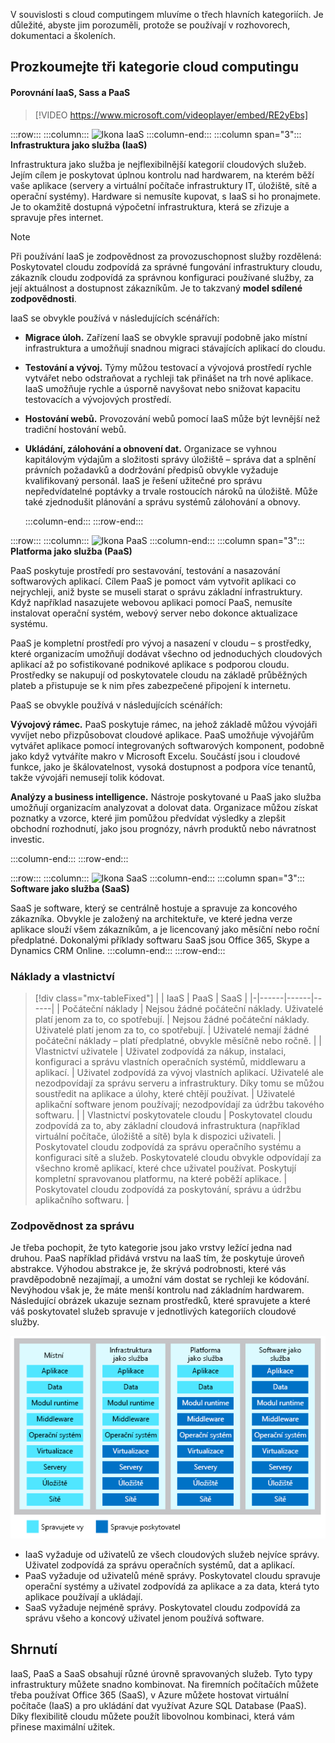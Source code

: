 V souvislosti s cloud computingem mluvíme o třech hlavních kategoriích. Je důležité, abyste jim porozuměli, protože se používají v rozhovorech, dokumentaci a školeních.

## <a name="explore-the-three-categories-of-cloud-computing"></a>Prozkoumejte tři kategorie cloud computingu

#### <a name="iaas-versus-saas-versus-paas"></a>Porovnání IaaS, Sass a PaaS

> [!VIDEO https://www.microsoft.com/videoplayer/embed/RE2yEbs]

:::row:::
  :::column:::
    ![Ikona IaaS](../media/5-iaas.png)
  :::column-end:::
  :::column span="3":::
**Infrastruktura jako služba (IaaS)**

Infrastruktura jako služba je nejflexibilnější kategorií cloudových služeb. Jejím cílem je poskytovat úplnou kontrolu nad hardwarem, na kterém běží vaše aplikace (servery a virtuální počítače infrastruktury IT, úložiště, sítě a operační systémy). Hardware si nemusíte kupovat, s IaaS si ho pronajmete. Je to okamžitě dostupná výpočetní infrastruktura, která se zřizuje a spravuje přes internet.

> [!NOTE]
> Při používání IaaS je zodpovědnost za provozuschopnost služby rozdělená: Poskytovatel cloudu zodpovídá za správné fungování infrastruktury cloudu, zákazník cloudu zodpovídá za správnou konfiguraci používané služby, za její aktuálnost a dostupnost zákazníkům. Je to takzvaný **model sdílené zodpovědnosti**.

IaaS se obvykle používá v následujících scénářích:

- **Migrace úloh.** Zařízení IaaS se obvykle spravují podobně jako místní infrastruktura a umožňují snadnou migraci stávajících aplikací do cloudu.

- **Testování a vývoj.** Týmy můžou testovací a vývojová prostředí rychle vytvářet nebo odstraňovat a rychleji tak přinášet na trh nové aplikace. IaaS umožňuje rychle a úsporně navyšovat nebo snižovat kapacitu testovacích a vývojových prostředí.

- **Hostování webů.** Provozování webů pomocí IaaS může být levnější než tradiční hostování webů.

- **Ukládání, zálohování a obnovení dat.** Organizace se vyhnou kapitálovým výdajům a složitosti správy úložiště – správa dat a splnění právních požadavků a dodržování předpisů obvykle vyžaduje kvalifikovaný personál. IaaS je řešení užitečné pro správu nepředvídatelné poptávky a trvale rostoucích nároků na úložiště. Může také zjednodušit plánování a správu systémů zálohování a obnovy.

  :::column-end:::
:::row-end:::

:::row:::
  :::column:::
    ![Ikona PaaS](../media/5-paas.png)
  :::column-end:::
  :::column span="3":::
**Platforma jako služba (PaaS)**

PaaS poskytuje prostředí pro sestavování, testování a nasazování softwarových aplikací. Cílem PaaS je pomoct vám vytvořit aplikaci co nejrychleji, aniž byste se museli starat o správu základní infrastruktury. Když například nasazujete webovou aplikaci pomocí PaaS, nemusíte instalovat operační systém, webový server nebo dokonce aktualizace systému. 

PaaS je kompletní prostředí pro vývoj a nasazení v cloudu – s prostředky, které organizacím umožňují dodávat všechno od jednoduchých cloudových aplikací až po sofistikované podnikové aplikace s podporou cloudu. Prostředky se nakupují od poskytovatele cloudu na základě průběžných plateb a přistupuje se k nim přes zabezpečené připojení k internetu.

PaaS se obvykle používá v následujících scénářích:

**Vývojový rámec.** PaaS poskytuje rámec, na jehož základě můžou vývojáři vyvíjet nebo přizpůsobovat cloudové aplikace. PaaS umožňuje vývojářům vytvářet aplikace pomocí integrovaných softwarových komponent, podobně jako když vytváříte makro v Microsoft Excelu. Součástí jsou i cloudové funkce, jako je škálovatelnost, vysoká dostupnost a podpora více tenantů, takže vývojáři nemusejí tolik kódovat.

**Analýzy a business intelligence.** Nástroje poskytované u PaaS jako služba umožňují organizacím analyzovat a dolovat data. Organizace můžou získat poznatky a vzorce, které jim pomůžou předvídat výsledky a zlepšit obchodní rozhodnutí, jako jsou prognózy, návrh produktů nebo návratnost investic.

  :::column-end:::
:::row-end:::

:::row:::
  :::column:::
    ![Ikona SaaS](../media/5-saas.png)
  :::column-end:::
  :::column span="3":::
**Software jako služba (SaaS)**

SaaS je software, který se centrálně hostuje a spravuje za koncového zákazníka. Obvykle je založený na architektuře, ve které jedna verze aplikace slouží všem zákazníkům, a je licencovaný jako měsíční nebo roční předplatné. Dokonalými příklady softwaru SaaS jsou Office 365, Skype a Dynamics CRM Online.
  :::column-end:::
:::row-end:::

### <a name="cost-and-ownership"></a>Náklady a vlastnictví

> [!div class="mx-tableFixed"]
> | | IaaS | PaaS | SaaS |
> |-|------|------|------|
> | Počáteční náklady | Nejsou žádné počáteční náklady. Uživatelé platí jenom za to, co spotřebují. | Nejsou žádné počáteční náklady. Uživatelé platí jenom za to, co spotřebují. | Uživatelé nemají žádné počáteční náklady – platí předplatné, obvykle měsíčně nebo ročně. |
> | Vlastnictví uživatele | Uživatel zodpovídá za nákup, instalaci, konfiguraci a správu vlastních operačních systémů, middlewaru a aplikací. | Uživatel zodpovídá za vývoj vlastních aplikací. Uživatelé ale nezodpovídají za správu serveru a infrastruktury. Díky tomu se můžou soustředit na aplikace a úlohy, které chtějí používat. | Uživatelé aplikační software jenom používají; nezodpovídají za údržbu takového softwaru. | 
> | Vlastnictví poskytovatele cloudu | Poskytovatel cloudu zodpovídá za to, aby základní cloudová infrastruktura (například virtuální počítače, úložiště a sítě) byla k dispozici uživateli. | Poskytovatel cloudu zodpovídá za správu operačního systému a konfiguraci sítě a služeb. Poskytovatelé cloudu obvykle odpovídají za všechno kromě aplikací, které chce uživatel používat. Poskytují kompletní spravovanou platformu, na které poběží aplikace. | Poskytovatel cloudu zodpovídá za poskytování, správu a údržbu aplikačního softwaru. |

### <a name="management-responsibilities"></a>Zodpovědnost za správu

Je třeba pochopit, že tyto kategorie jsou jako vrstvy ležící jedna nad druhou. PaaS například přidává vrstvu na IaaS tím, že poskytuje úroveň abstrakce. Výhodou abstrakce je, že skrývá podrobnosti, které vás pravděpodobně nezajímají, a umožní vám dostat se rychleji ke kódování. Nevýhodou však je, že máte menší kontrolu nad základním hardwarem. Následující obrázek ukazuje seznam prostředků, které spravujete a které váš poskytovatel služeb spravuje v jednotlivých kategoriích cloudové služby.

![Obrázek ukazuje úroveň abstrakce v jednotlivých kategoriích cloudové služby.](../media/5-layer-diagram.png)

- IaaS vyžaduje od uživatelů ze všech cloudových služeb nejvíce správy. Uživatel zodpovídá za správu operačních systémů, dat a aplikací.
- PaaS vyžaduje od uživatelů méně správy. Poskytovatel cloudu spravuje operační systémy a uživatel zodpovídá za aplikace a za data, která tyto aplikace používají a ukládají.
- SaaS vyžaduje nejméně správy. Poskytovatel cloudu zodpovídá za správu všeho a koncový uživatel jenom používá software.

## <a name="summary"></a>Shrnutí

IaaS, PaaS a SaaS obsahují různé úrovně spravovaných služeb. Tyto typy infrastruktury můžete snadno kombinovat. Na firemních počítačích můžete třeba používat Office 365 (SaaS), v Azure můžete hostovat virtuální počítače (IaaS) a pro ukládání dat využívat Azure SQL Database (PaaS). Díky flexibilitě cloudu můžete použít libovolnou kombinaci, která vám přinese maximální užitek.
